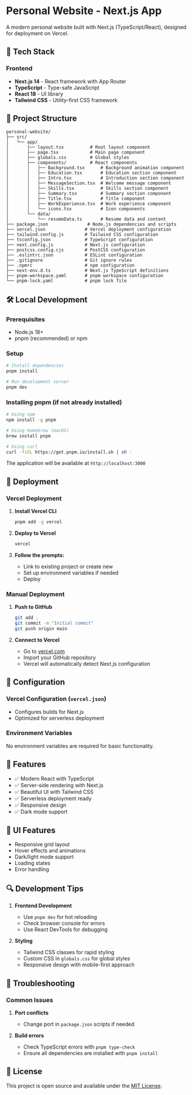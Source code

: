 # Personal Website - Next.js App

A modern personal website built with Next.js (TypeScript/React), designed for deployment on Vercel.

## 🚀 Tech Stack

### Frontend

- **Next.js 14** - React framework with App Router
- **TypeScript** - Type-safe JavaScript
- **React 18** - UI library
- **Tailwind CSS** - Utility-first CSS framework

## 📁 Project Structure

```
personal-website/
├── src/
│   └── app/
│       ├── layout.tsx          # Root layout component
│       ├── page.tsx            # Main page component
│       ├── globals.css         # Global styles
│       ├── components/         # React components
│       │   ├── Background.tsx      # Background animation component
│       │   ├── Education.tsx       # Education section component
│       │   ├── Intro.tsx           # Introduction section component
│       │   ├── MessageSection.tsx  # Welcome message component
│       │   ├── Skills.tsx          # Skills section component
│       │   ├── Summary.tsx         # Summary section component
│       │   ├── Title.tsx           # Title component
│       │   ├── WorkExperience.tsx  # Work experience component
│       │   └── icons.tsx           # Icon components
│       └── data/
│           └── resumeData.ts       # Resume data and content
├── package.json               # Node.js dependencies and scripts
├── vercel.json               # Vercel deployment configuration
├── tailwind.config.js        # Tailwind CSS configuration
├── tsconfig.json             # TypeScript configuration
├── next.config.js            # Next.js configuration
├── postcss.config.cjs        # PostCSS configuration
├── .eslintrc.json            # ESLint configuration
├── .gitignore                # Git ignore rules
├── .npmrc                    # npm configuration
├── next-env.d.ts             # Next.js TypeScript definitions
├── pnpm-workspace.yaml       # pnpm workspace configuration
└── pnpm-lock.yaml            # pnpm lock file
```

## 🛠️ Local Development

### Prerequisites

- Node.js 18+
- pnpm (recommended) or npm

### Setup

```bash
# Install dependencies
pnpm install

# Run development server
pnpm dev
```

### Installing pnpm (if not already installed)

```bash
# Using npm
npm install -g pnpm

# Using Homebrew (macOS)
brew install pnpm

# Using curl
curl -fsSL https://get.pnpm.io/install.sh | sh -
```

The application will be available at `http://localhost:3000`

## 🚀 Deployment

### Vercel Deployment

1. **Install Vercel CLI**

   ```bash
   pnpm add -g vercel
   ```

2. **Deploy to Vercel**

   ```bash
   vercel
   ```

3. **Follow the prompts:**
   - Link to existing project or create new
   - Set up environment variables if needed
   - Deploy

### Manual Deployment

1. **Push to GitHub**

   ```bash
   git add .
   git commit -m "Initial commit"
   git push origin main
   ```

2. **Connect to Vercel**
   - Go to [vercel.com](https://vercel.com)
   - Import your GitHub repository
   - Vercel will automatically detect Next.js configuration

## 🔧 Configuration

### Vercel Configuration (`vercel.json`)

- Configures builds for Next.js
- Optimized for serverless deployment

### Environment Variables

No environment variables are required for basic functionality.

## 📝 Features

- ✅ Modern React with TypeScript
- ✅ Server-side rendering with Next.js
- ✅ Beautiful UI with Tailwind CSS
- ✅ Serverless deployment ready
- ✅ Responsive design
- ✅ Dark mode support

## 🎨 UI Features

- Responsive grid layout
- Hover effects and animations
- Dark/light mode support
- Loading states
- Error handling

## 🔍 Development Tips

1. **Frontend Development**

   - Use `pnpm dev` for hot reloading
   - Check browser console for errors
   - Use React DevTools for debugging

2. **Styling**
   - Tailwind CSS classes for rapid styling
   - Custom CSS in `globals.css` for global styles
   - Responsive design with mobile-first approach

## 🐛 Troubleshooting

### Common Issues

1. **Port conflicts**

   - Change port in `package.json` scripts if needed

2. **Build errors**

   - Check TypeScript errors with `pnpm type-check`
   - Ensure all dependencies are installed with `pnpm install`

## 📄 License

This project is open source and available under the [MIT License](LICENSE).
